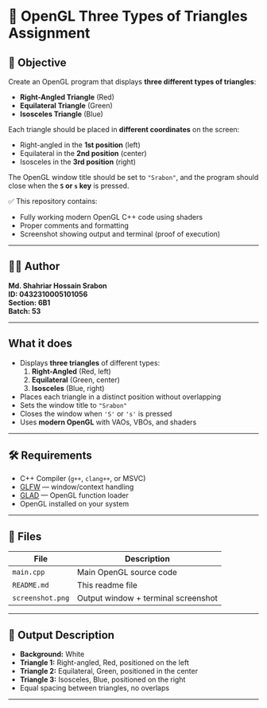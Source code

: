# 🔺 OpenGL Three Types of Triangles Assignment

## 📌 Objective

Create an OpenGL program that displays **three different types of triangles**:
- **Right-Angled Triangle** (Red)
- **Equilateral Triangle** (Green)
- **Isosceles Triangle** (Blue)

Each triangle should be placed in **different coordinates** on the screen:
- Right-angled in the **1st position** (left)
- Equilateral in the **2nd position** (center)
- Isosceles in the **3rd position** (right)

The OpenGL window title should be set to `"Srabon"`, and the program should close when the **`S` or `s` key** is pressed.

✅ This repository contains:
- Fully working modern OpenGL C++ code using shaders
- Proper comments and formatting
- Screenshot showing output and terminal (proof of execution)

---

## 👨‍💻 Author

**Md. Shahriar Hossain Srabon**  
**ID: 0432310005101056**  
**Section: 6B1**  
**Batch: 53**

---

## What it does

- Displays **three triangles** of different types:
  1. **Right-Angled** (Red, left)
  2. **Equilateral** (Green, center)
  3. **Isosceles** (Blue, right)
- Places each triangle in a distinct position without overlapping
- Sets the window title to `"Srabon"`
- Closes the window when `'S'` or `'s'` is pressed
- Uses **modern OpenGL** with VAOs, VBOs, and shaders

---

## 🛠 Requirements

- C++ Compiler (`g++`, `clang++`, or MSVC)
- [GLFW](https://www.glfw.org/) — window/context handling
- [GLAD](https://glad.dav1d.de/) — OpenGL function loader
- OpenGL installed on your system

---

## 📂 Files

| File            | Description                                   |
|-----------------|-----------------------------------------------|
| `main.cpp`      | Main OpenGL source code                        |
| `README.md`     | This readme file                               |
| `screenshot.png`| Output window + terminal screenshot            |

---

## 🎨 Output Description

- **Background:** White
- **Triangle 1:** Right-angled, Red, positioned on the left
- **Triangle 2:** Equilateral, Green, positioned in the center
- **Triangle 3:** Isosceles, Blue, positioned on the right
- Equal spacing between triangles, no overlaps

---
